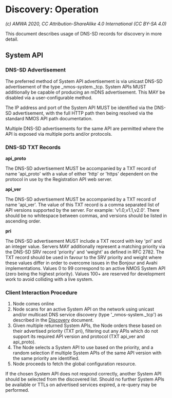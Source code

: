 # Discovery: Operation

_(c) AMWA 2020, CC Attribution-ShareAlike 4.0 International (CC BY-SA 4.0)_

This document describes usage of DNS-SD records for discovery in more detail.

## System API

### DNS-SD Advertisement

The preferred method of System API advertisement is via unicast DNS-SD advertisement of the type \_nmos-system.\_tcp. System APIs MUST additionally be capable of producing an mDNS advertisement. This MAY be disabled via a user-configurable method.

The IP address and port of the System API MUST be identified via the DNS-SD advertisement, with the full HTTP path then being resolved via the standard NMOS API path documentation.

Multiple DNS-SD advertisements for the same API are permitted where the API is exposed via multiple ports and/or protocols.

### DNS-SD TXT Records

**api\_proto**

The DNS-SD advertisement MUST be accompanied by a TXT record of name 'api\_proto' with a value of either 'http' or 'https' dependent on the protocol in use by the Registration API web server.

**api\_ver**

The DNS-SD advertisement MUST be accompanied by a TXT record of name 'api\_ver'. The value of this TXT record is a comma separated list of API versions supported by the server. For example: 'v1.0,v1.1,v2.0'. There should be no whitespace between commas, and versions should be listed in ascending order.

**pri**

The DNS-SD advertisement MUST include a TXT record with key 'pri' and an integer value. Servers MAY additionally represent a matching priority via the DNS-SD SRV record 'priority' and 'weight' as defined in RFC 2782. The TXT record should be used in favour to the SRV priority and weight where these values differ in order to overcome issues in the Bonjour and Avahi implementations.
Values 0 to 99 correspond to an active NMOS System API (zero being the highest priority). Values 100+ are reserved for development work to avoid colliding with a live system.

### Client Interaction Procedure

1. Node comes online
2. Node scans for an active System API on the network using unicast and/or multicast DNS service discovery (type '\_nmos-system.\_tcp') as described in the [Discovery](3.0.%20Discovery.md#unicast-vs-multicast-dns-sd) document.
3. Given multiple returned System APIs, the Node orders these based on their advertised priority (TXT pri), filtering out any APIs which do not support its required API version and protocol (TXT api_ver and api_proto).
4. The Node selects a System API to use based on the priority, and a random selection if multiple System APIs of the same API version with the same priority are identified.
5. Node proceeds to fetch the global configuration resource.

If the chosen System API does not respond correctly, another System API should be selected from the discovered list. Should no further System APIs be available or TTLs on advertised services expired, a re-query may be performed.

